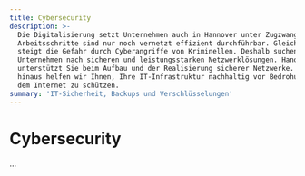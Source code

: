 ```yaml
---
title: Cybersecurity
description: >-
  Die Digitalisierung setzt Unternehmen auch in Hannover unter Zugzwang. Viele
  Arbeitsschritte sind nur noch vernetzt effizient durchführbar. Gleichzeitig
  steigt die Gefahr durch Cyberangriffe von Kriminellen. Deshalb suchen
  Unternehmen nach sicheren und leistungsstarken Netzwerklösungen. Hanovatech
  unterstützt Sie beim Aufbau und der Realisierung sicherer Netzwerke. Darüber
  hinaus helfen wir Ihnen, Ihre IT-Infrastruktur nachhaltig vor Bedrohungen aus
  dem Internet zu schützen.
summary: 'IT-Sicherheit, Backups und Verschlüsselungen'
---
```


# Cybersecurity

...
